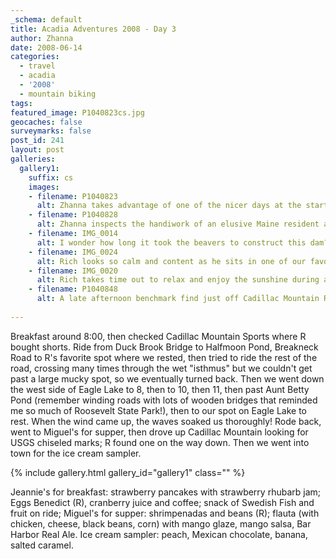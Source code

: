 ```yaml
---
_schema: default
title: Acadia Adventures 2008 - Day 3
author: Zhanna
date: 2008-06-14
categories:
  - travel
  - acadia
  - '2008'
  - mountain biking
tags:
featured_image: P1040823cs.jpg
geocaches: false
surveymarks: false
post_id: 241
layout: post
galleries:
  gallery1:
    suffix: cs
    images:
    - filename: P1040823
      alt: Zhanna takes advantage of one of the nicer days at the start of our vacation. Halfmoon Pond along the Rockefeller carriage roads.
    - filename: P1040828
      alt: Zhanna inspects the handiwork of an elusive Maine resident at Breakneck Pond.  
    - filename: IMG_0014
      alt: I wonder how long it took the beavers to construct this dam? 
    - filename: IMG_0024
      alt: Rich looks so calm and content as he sits in one of our favorite spots near Eagle Lake.
    - filename: IMG_0020
      alt: Rich takes time out to relax and enjoy the sunshine during a bike ride around Eagle Lake.
    - filename: P1040848
      alt: A late afternoon benchmark find just off Cadillac Mountain Road. Chiseled square in pink granite, 1934.                   
 
---
```


Breakfast around 8:00, then checked Cadillac Mountain Sports where R bought shorts.  Ride from Duck Brook Bridge to Halfmoon Pond, Breakneck Road to R's favorite spot where we rested, then tried to ride the rest of the road, crossing many times through the wet "isthmus" but we couldn't get past a large mucky spot, so we eventually turned back. Then we went down the west side of Eagle Lake to 8, then to 10, then 11, then past Aunt Betty Pond (remember winding roads with lots of wooden bridges that reminded me so much of Roosevelt State Park!), then to our spot on Eagle Lake to rest.  When the wind came up, the waves soaked us thoroughly! Rode back, went to Miguel's for supper, then drove up Cadillac Mountain looking for USGS chiseled marks; R found one on the way down. Then we went into town for the ice cream sampler.

{% include gallery.html gallery_id="gallery1" class="" %}

Jeannie's for breakfast: strawberry pancakes with strawberry rhubarb jam; Eggs Benedict (R), cranberry juice and coffee; snack of Swedish Fish and fruit on ride; Miguel's for supper: shrimpenadas and beans (R); flauta (with chicken, cheese, black beans, corn) with mango glaze, mango salsa, Bar Harbor Real Ale.  Ice cream sampler: peach, Mexican chocolate, banana, salted caramel.